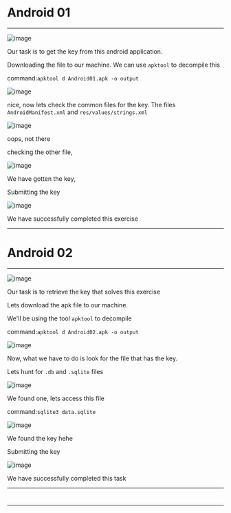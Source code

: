 # Android 01
<hr>

![image](https://github.com/BlackAnon22/BlackAnon22.github.io/assets/67879936/dabd457b-3a3c-41f1-bd3a-a5e8f597ec26)

Our task is to get the key from this android application.

Downloading the file to our machine. We can use ```apktool``` to decompile this

command:```apktool d Android01.apk -o output```

![image](https://github.com/BlackAnon22/BlackAnon22.github.io/assets/67879936/77f59522-9b4e-4dd2-80d7-543828786c9e)

nice, now lets check the common files for the key. The files ```AndroidManifest.xml``` and ```res/values/strings.xml```

![image](https://github.com/BlackAnon22/BlackAnon22.github.io/assets/67879936/fc26db8c-2653-4423-918b-17f2a4db3221)

oops, not there

checking the other file,

![image](https://github.com/BlackAnon22/BlackAnon22.github.io/assets/67879936/e9347e46-1a28-47cc-bb65-ab6a8ec7a3e1)

We have gotten the key,

Submitting the key

![image](https://github.com/BlackAnon22/BlackAnon22.github.io/assets/67879936/3e504138-84b5-4124-b4db-8a3922d7207c)

We have successfully completed this exercise

---------------------------

# Android 02
<hr>

![image](https://github.com/BlackAnon22/BlackAnon22.github.io/assets/67879936/e362f170-d639-4221-8e59-9c706fe5306a)

Our task is to retrieve the key that solves this exercise

Lets download the apk file to our machine.

We'll be using the tool ```apktool``` to decompile

command:```apktool d Android02.apk -o output```

![image](https://github.com/BlackAnon22/BlackAnon22.github.io/assets/67879936/3a3cc77f-9f59-45c5-ad4c-69dc8fa422a7)

Now, what we  have to do is  look for the file that has the key.

Lets hunt for ```.db``` and ```.sqlite``` files

![image](https://github.com/BlackAnon22/BlackAnon22.github.io/assets/67879936/f2c413b0-b624-48a2-9173-908f1cf53db3)

We found one, lets access this file

command:```sqlite3 data.sqlite```

![image](https://github.com/BlackAnon22/BlackAnon22.github.io/assets/67879936/f1432385-c74a-4301-b719-0fff1f2f7b0a)

We found the key hehe

Submitting the key

![image](https://github.com/BlackAnon22/BlackAnon22.github.io/assets/67879936/fd623df5-acad-41bd-967c-80a80eb3c858)

We have successfully completed this task

--------------------------

# 
<hr>



















